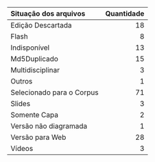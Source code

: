 

|Situação dos arquivos     | Quantidade|
|:-------------------------|----------:|
|Edição Descartada         |         18|
|Flash                     |          8|
|Indisponível              |         13|
|Md5Duplicado              |         15|
|Multidisciplinar          |          3|
|Outros                    |          1|
|Selecionado para o Corpus |         71|
|Slides                    |          3|
|Somente Capa              |          2|
|Versão não diagramada     |          1|
|Versão para Web           |         28|
|Vídeos                    |          3|
